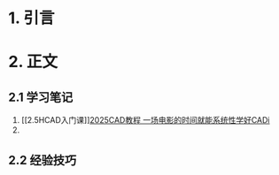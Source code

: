 # 1. 引言 

# 2. 正文 
## 2.1 学习笔记 
1. [[2.5HCAD入门课]][2025CAD教程 一场电影的时间就能系统性学好CADi](https://www.bilibili.com/video/BV1Hw411s7FQ/?spm_id_from=333.337.search-card.all.click&vd_source=d1167fc706d8bb4a356a82d19d9d3304)
2. 

## 2.2 经验技巧 



